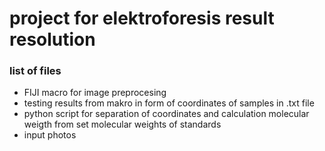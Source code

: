 # project for elektroforesis result resolution
### list of files
  -  FIJI macro for image preprocesing
  -  testing results from makro in form of coordinates of samples in .txt file
  -  python script for separation of coordinates and calculation molecular weigth from set molecular weights of standards
  -  input photos
